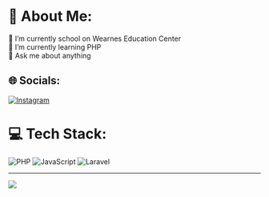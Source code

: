# 💫 About Me:
🔭 I’m currently school on Wearnes Education Center<br>🌱 I’m currently learning PHP<br>💬 Ask me about anything<br>


## 🌐 Socials:
[![Instagram](https://img.shields.io/badge/Instagram-%23E4405F.svg?logo=Instagram&logoColor=white)](https://instagram.com/heybim__) 

# 💻 Tech Stack:
![PHP](https://img.shields.io/badge/php-%23777BB4.svg?style=plastic&logo=php&logoColor=white) ![JavaScript](https://img.shields.io/badge/javascript-%23323330.svg?style=plastic&logo=javascript&logoColor=%23F7DF1E) ![Laravel](https://img.shields.io/badge/laravel-%23FF2D20.svg?style=plastic&logo=laravel&logoColor=white)


---
[![](https://visitcount.itsvg.in/api?id=sdbys&icon=6&color=0)](https://visitcount.itsvg.in)

<!-- Proudly created with GPRM ( https://gprm.itsvg.in ) -->
